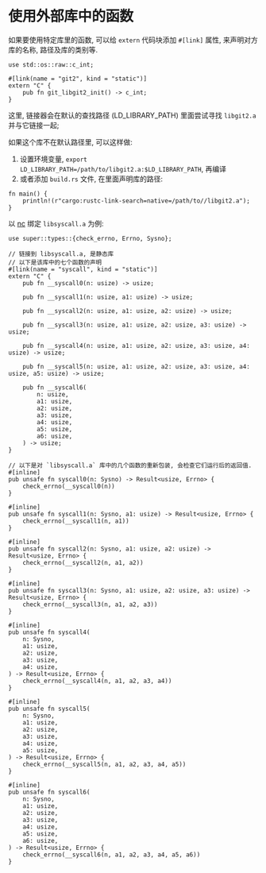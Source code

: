 # 使用外部库中的函数

如果要使用特定库里的函数, 可以给 `extern` 代码块添加 `#[link]` 属性, 来声明对方库的名称, 路径及库的类别等.

```rust, no_run
use std::os::raw::c_int;

#[link(name = "git2", kind = "static")]
extern "C" {
    pub fn git_libgit2_init() -> c_int;
}
```

这里, 链接器会在默认的查找路径 (LD_LIBRARY_PATH) 里面尝试寻找 `libgit2.a` 并与它链接一起;

如果这个库不在默认路径里, 可以这样做:

1. 设置环境变量, `export LD_LIBRARY_PATH=/path/to/libgit2.a:$LD_LIBRARY_PATH`, 再编译
2. 或者添加 `build.rs` 文件, 在里面声明库的路径:

```rust, no_run
fn main() {
    println!(r"cargo:rustc-link-search=native=/path/to//libgit2.a");
} 
```

以 [nc](https://crates.io/crates/nc) 绑定 `libsyscall.a` 为例:

```rust, ignore
use super::types::{check_errno, Errno, Sysno};

// 链接到 libsyscall.a, 是静态库
// 以下是该库中的七个函数的声明
#[link(name = "syscall", kind = "static")]
extern "C" {
    pub fn __syscall0(n: usize) -> usize;

    pub fn __syscall1(n: usize, a1: usize) -> usize;

    pub fn __syscall2(n: usize, a1: usize, a2: usize) -> usize;

    pub fn __syscall3(n: usize, a1: usize, a2: usize, a3: usize) -> usize;

    pub fn __syscall4(n: usize, a1: usize, a2: usize, a3: usize, a4: usize) -> usize;

    pub fn __syscall5(n: usize, a1: usize, a2: usize, a3: usize, a4: usize, a5: usize) -> usize;

    pub fn __syscall6(
        n: usize,
        a1: usize,
        a2: usize,
        a3: usize,
        a4: usize,
        a5: usize,
        a6: usize,
    ) -> usize;
}

// 以下是对 `libsyscall.a` 库中的几个函数的重新包装, 会检查它们运行后的返回值.
#[inline]
pub unsafe fn syscall0(n: Sysno) -> Result<usize, Errno> {
    check_errno(__syscall0(n))
}

#[inline]
pub unsafe fn syscall1(n: Sysno, a1: usize) -> Result<usize, Errno> {
    check_errno(__syscall1(n, a1))
}

#[inline]
pub unsafe fn syscall2(n: Sysno, a1: usize, a2: usize) -> Result<usize, Errno> {
    check_errno(__syscall2(n, a1, a2))
}

#[inline]
pub unsafe fn syscall3(n: Sysno, a1: usize, a2: usize, a3: usize) -> Result<usize, Errno> {
    check_errno(__syscall3(n, a1, a2, a3))
}

#[inline]
pub unsafe fn syscall4(
    n: Sysno,
    a1: usize,
    a2: usize,
    a3: usize,
    a4: usize,
) -> Result<usize, Errno> {
    check_errno(__syscall4(n, a1, a2, a3, a4))
}

#[inline]
pub unsafe fn syscall5(
    n: Sysno,
    a1: usize,
    a2: usize,
    a3: usize,
    a4: usize,
    a5: usize,
) -> Result<usize, Errno> {
    check_errno(__syscall5(n, a1, a2, a3, a4, a5))
}

#[inline]
pub unsafe fn syscall6(
    n: Sysno,
    a1: usize,
    a2: usize,
    a3: usize,
    a4: usize,
    a5: usize,
    a6: usize,
) -> Result<usize, Errno> {
    check_errno(__syscall6(n, a1, a2, a3, a4, a5, a6))
}
```